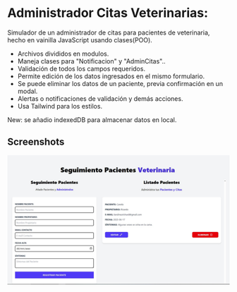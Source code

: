 
# Administrador Citas Veterinarias:

Simulador de un administrador de citas para pacientes de veterinaria, hecho en vainilla JavaScript usando clases(POO).

- Archivos divididos en modulos.
- Maneja clases para "Notificacion" y "AdminCitas"..
- Validación de todos los campos requeridos.
- Permite edición de los datos ingresados en el mismo formulario.
- Se puede eliminar los datos de un paciente, previa confirmación en un modal.
- Alertas o notificaciones de validación y demás acciones.
- Usa Tailwind para los estilos.

New: se añadio indexedDB para almacenar datos en local.

## Screenshots

![App Screenshot](./preview.jpg)
